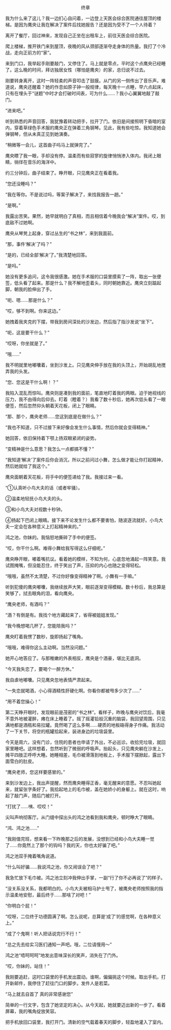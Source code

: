 <p align="center">终章</p>

我为什么来了这儿？我一边扪心自问着，一边登上天医会综合医院通往屋顶的楼梯。是因为鹰央让我在解决了案件后找她报告？还是因为受不了一个人待着？

离开了餐厅，回过神来，发现自己正坐在出租车上，前往天医会综合医院。

爬上楼梯，推开铁门来到屋顶，夜晚的风从颈部逐渐夺走身体的热量。我打了个冷战，走向正前方的“家”。

来到门口，我举起手刚要敲门，又停住了。马上就是零点，平时这个点鹰央已经睡了。这么晚的时间，拜访独居女性（哪怕是鹰央）的家，总归说不过去。

刚要转身离开，这时一阵轻柔的声音叩击了鼓膜。从门的另一侧传出了音乐声。难道说，鹰央还醒着？她的作息如原子钟一般规律，每天晚十一点睡，早六点起床，只有在埋头于“谜题”中时才会打破时间表，可为什么……？我小心翼翼地敲了敲门。

“进来吧。”

听到熟悉的声音回答，我犹豫着转动把手，拉开了门。依旧是间接照明下昏暗的室内，穿着草绿色手术服的鹰央正在弹着三角钢琴。见此，我有些吃惊。我知道她会弹钢琴，但从未真正见到她演奏。

“稍微等一会儿，这首曲子吗马上就弹完了。”

鹰央瞟了我一眼，手却没有停。温柔而有些寂寥的旋律悄悄渗入体内。我闭上眼睛，徜徉在音乐的海洋中。

约三分钟后，曲子结束了。睁开眼，只见鹰央正在看着我。

“您还没睡吗？”

“我在等你。不是说过吗，等案子解决了，来找我报告一趟。”

“是啊。”

我露出苦笑。果然，她早就明白了真相，而且相信着今晚我会“解决”案件。哎，到底敌不过她啊。

鹰央从琴凳上起身，穿过丛生的“书之林”，来到我面前。

“那，事件‘解决’了吗？”

“是的，已经全部‘解决’了。”我清楚地回答。

“是吗。”

她没有更多追问，这令我很感激。她在手术服的口袋里摸索了一阵，取出一张便签，低头看了起来。那是什么？我不解地歪着头，同时朝她靠近。鹰央立刻踮起脚，朝我的脸伸出了手。

“呃、嗯……那是什么？”

“哎，够不到啊。你来这边。”

她拽着我夹克的下摆，带我到房间深处的沙发边，然后指了指沙发说“坐下”。

“呃，这是要干什么？”

“哎呀，你坐就是了。”

“哦……”

我不明就里地嘟囔着，坐到沙发上。只见鹰央伸手放在我的头顶上，开始胡乱地搅弄我的头发。

“您、您这是干什么啊！？”

我陷入混乱而惊叫。鹰央则是凑到我的面前，笔直地盯着我的两眼。迫于她视线的压力，我不由得向后仰去。盯着（瞪着？）我看了数十秒后，她再次低头看了一眼便签，然后忽然仰头朝着天花板，闭上了眼睛。

“那、那个，鹰央老师……您这到底是在做什么？”

“我也不知道，只不过接下来好像会发生什么事情，然后你就会变得精神。”

她回答，依旧保持着下颚上扬双眼紧闭的姿势。

“变精神是什么意思？我怎么一点都搞不懂？”

“我知道‘解决’了案件后你会消沉，所以之前问过小舞，怎么做才能让你打起精神，然后她就给了我这个。”

鹰央面朝着天花板，将手中的便签递给了我。我接过来一看。

“①认真听小鸟大夫的话（或者牢骚）。

②温柔地轻抚小鸟大夫的头。

③和小鸟大夫对视数十秒钟。

④扬起下巴闭上眼睛。接下来不论发生什么都不要害怕，随波逐流就好。小鸟大夫一定会在各种意义上打起精神来的。”

鸿之池，你妹的。我恼怒地撕碎了手中的便签。

“哎，你干什么啊。难得小舞给我写得这么仔细呢。”

鹰央睁开眼，嘟着嘴抗议。看着她的模样，不知为何，心底忽地涌起一阵笑意。我试图掩嘴，但没能忍住，终于笑出了声，压抑的内心也随之变得轻松。

“哦哦，虽然不太清楚，不过你好像变得精神了啊。小舞有一手嘛。”

听到犯傻的鹰央嘟囔，我继续放声大笑，眼前逐渐变得模糊。数十秒后，我总算是笑够了，拭去眼角的泪，看向鹰央。

“鹰央老师，有酒吗？”

“酒？有倒是有。我找个地方藏起来了，省得被姐姐发现。”

“我今晚想喝几杯了，您能陪我吗？”

鹰央盯着我愣了数秒，旋即扬起了嘴角。

“哦哦，难得你这么主动啊。当然没问题。”

她开心地答应了。与那稚嫩的外表相反，鹰央是个酒豪，堪比无底洞。

“今天我失恋了，要喝个一醉方休。”

我自虐地嘟囔。只见鹰央忽地表情严肃起来。

“一失恋就喝酒，小心得酒精性肝硬化啊。你看你都被甩多少次了……”

“用不着您操心！”

第二天睁开眼时，发现眼前是茂密的“书之林”。看样子，昨晚与鹰央对饮后，我毫不意外地被灌醉，瘫在床上睡着了。摇了摇灌铅般沉重的脑袋，我回望周围，只见满地都是酒瓶和易拉罐。竟然喝了这么多啊……硬质的地板硌得身子作痛。我活动了一下关节，将空的瓶罐拾起来，装进身边的垃圾袋里。

今天是周六，没有门诊，住院的患者也申请了外出，不必巡诊。收拾完垃圾，就回家里睡吧。这样想着，忽然听到了微弱的呼吸声。抬起头，只见鹰央躺在沙发上，摊平四肢正呼呼大睡。她睡相差，毛巾被滑落到地板上，手术服下摆掀起，露出下面雪白的肚皮。

“鹰央老师，您这样要感冒的。”

来到沙发边上，我出声提醒，然而鹰央睡得正香，毫无醒来的意愿。不忍叫她起来，就留张字条好了。我拾起地上的毛巾被，盖在她娇小的身躯上。就在这时，响起了敲门声，随后门被打开。

“打扰了……咦、哎哎！”

尖叫声响彻客厅。从门缝中探出头的鸿之池看到我和鹰央，顿时睁大了眼睛。

“鸿、鸿之池……”

“我刚值完班，想来看一下昨晚那之后的发展，没想到已经和小鸟大夫睡一觉了……你竟然上了那个的钩吗？我的天，你也太好骗了吧。”

鸿之池双手掩着嘴角说道。

“什么叫好骗……我说鸿之池，你又闹误会了吧？”

我急忙放下毛巾被。鸿之池立刻冲我伸出手掌，一副“行了你不必再说了”的样子。

“没关系没关系，我都明白的。小鸟大夫被相马护士甩了，被鹰央老师按照我的指示温柔地安慰，最后终于……那啥了对吧！”

“你明白个屁！”

“哎呀，二位终于功德圆满了啊。怎么说呢，总算是‘成了’的感觉啊，在各种意义上。”

“成了个鬼啊！听人把话说完行不行！”

“总之先去给实习医们通知一声吧。哦，二位请慢用～”

鸿之池“唔呵呵呵”地发出意味深长的笑声，消失在了门外。

“哎，你妹的，站住！”

我刚要追赶，这时口袋里的手机发出震动。谁啊，偏偏挑这个时候。取出手机，打开新邮件，我停住了赶往门口的脚步。发件人是若菜。

“马上就去自首了 真的非常感谢您”

简单的一行文字，包含了她坚定的决心。从今天起，她就要迈出新的一步了。看着屏幕，我的嘴角绽放笑容。

把手机放回口袋里，我打开门。清新的空气载着春天的脚步，轻盈地灌入了室内。

